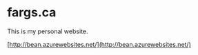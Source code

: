 fargs.ca
========

This is my personal website.

[http://bean.azurewebsites.net/](http://bean.azurewebsites.net/)